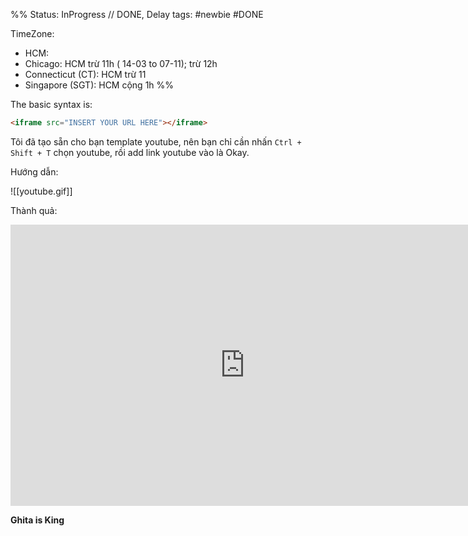 %%
Status: InProgress 							// DONE, Delay
tags: #newbie #DONE   

TimeZone: 
- HCM: 
- Chicago: HCM trừ 11h ( 14-03 to 07-11); trừ 12h
- Connecticut (CT): HCM trừ 11 
- Singapore (SGT): HCM cộng 1h
%%



The basic syntax is:

```html
<iframe src="INSERT YOUR URL HERE"></iframe>
```

Tôi đã tạo sẵn cho bạn template youtube, nên bạn chỉ cần nhấn `Ctrl + Shift + T` chọn youtube, rồi add link youtube vào là Okay.

Hướng dẫn:

![[youtube.gif]]

Thành quả:
<iframe autoplay border=0 frameborder=0 height=450 width=750 src="https://www.youtube.com/watch?v=jXC9tuumjiA" allowfullscreen></iframe>

**Ghita is King**